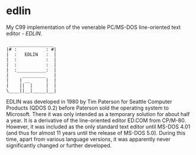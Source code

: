 # edlin
My C99 implementation of the venerable PC/MS-DOS line-oriented text editor - *EDLIN*.

```
 _________________
|# :           : #|
|  :   EDLIN   :  |
|  :           :  |
|  :           :  |
|  :___________:  |
|     _________   |
|    | __      |  |
|    ||  |     |  |
\____||__|_____|__|
```

EDLIN was developed in 1980 by Tim Paterson for Seattle Computer Products (QDOS 0.2) before Paterson sold the operating system to Microsoft. There it was only intended as a temporary solution for about half a year. It is a derivative of the line-oriented editor ED.COM from CP/M-80. However, it was included as the only standard text editor until MS-DOS 4.01 (and thus for almost 11 years until the release of MS-DOS 5.0). During this time, apart from various language versions, it was apparently never significantly changed or further developed. 
